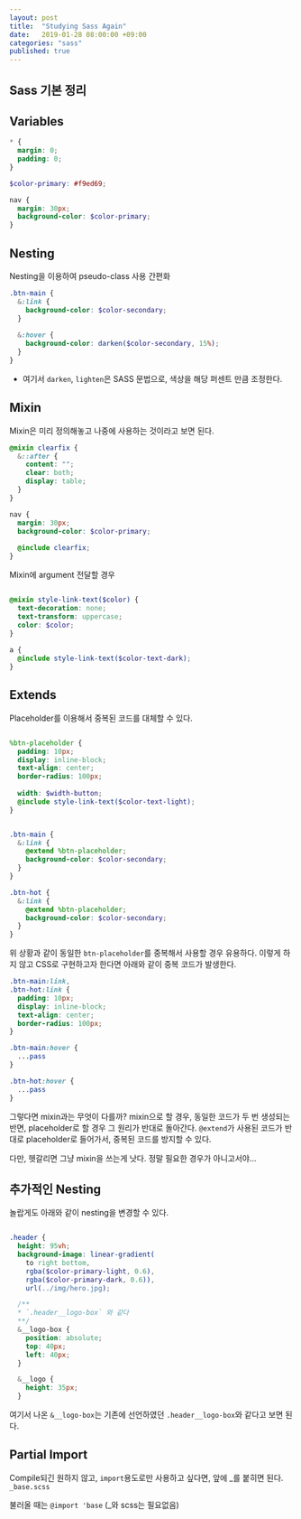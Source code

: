 ```yaml
---
layout: post
title:  "Studying Sass Again"
date:   2019-01-28 08:00:00 +09:00
categories: "sass"
published: true
---
```


## Sass 기본 정리

## Variables
```scss
* {
  margin: 0;
  padding: 0;
}

$color-primary: #f9ed69;

nav {
  margin: 30px;
  background-color: $color-primary;
}
```


## Nesting
Nesting을 이용하여 pseudo-class 사용 간편화
```scss
.btn-main {
  &:link {
    background-color: $color-secondary;
  }
  
  &:hover {
    background-color: darken($color-secondary, 15%);
  }
}
```
* 여기서 `darken`, `lighten`은 SASS 문법으로, 색상을 해당 퍼센트 만큼 조정한다.


## Mixin
Mixin은 미리 정의해놓고 나중에 사용하는 것이라고 보면 된다.

```scss
@mixin clearfix {
  &::after {
    content: "";
    clear: both;
    display: table;
  }
}

nav {
  margin: 30px;
  background-color: $color-primary;
  
  @include clearfix;
}
```

Mixin에 argument 전달할 경우
```scss

@mixin style-link-text($color) {
  text-decoration: none;
  text-transform: uppercase;
  color: $color;
}
    
a {
  @include style-link-text($color-text-dark);
}
```


## Extends

Placeholder를 이용해서 중복된 코드를 대체할 수 있다.
```scss

%btn-placeholder {
  padding: 10px;
  display: inline-block;
  text-align: center;
  border-radius: 100px;
  
  width: $width-button;
  @include style-link-text($color-text-light);
}


.btn-main {
  &:link {
    @extend %btn-placeholder;
    background-color: $color-secondary;
  }
}

.btn-hot {
  &:link {
    @extend %btn-placeholder;
    background-color: $color-secondary;
  }
}

```

위 상황과 같이 동일한 `btn-placeholder`를 중복해서 사용할 경우 유용하다. 이렇게 하지 않고 CSS로 구현하고자 한다면 아래와 같이 중복 코드가 발생한다.

```css
.btn-main:link,
.btn-hot:link {
  padding: 10px;
  display: inline-block;
  text-align: center;
  border-radius: 100px;
}

.btn-main:hover {
  ...pass
}

.btn-hot:hover {
  ...pass
}
```

그렇다면 mixin과는 무엇이 다를까? mixin으로 할 경우, 동일한 코드가 두 번 생성되는 반면, placeholder로 할 경우 그 원리가 반대로 돌아간다. `@extend`가 사용된 코드가 반대로 placeholder로 들어가서, 중복된 코드를 방지할 수 있다.

다만, 헷갈리면 그냥 mixin을 쓰는게 낫다. 정말 필요한 경우가 아니고서야...


## 추가적인 Nesting
놀랍게도 아래와 같이 nesting을 변경할 수 있다.

```scss

.header {
  height: 95vh;
  background-image: linear-gradient(
    to right bottom, 
    rgba($color-primary-light, 0.6), 
    rgba($color-primary-dark, 0.6)), 
    url(../img/hero.jpg);

  /** 
  * `.header__logo-box` 와 같다
  **/
  &__logo-box {
    position: absolute;
    top: 40px;
    left: 40px;
  }

  &__logo {
    height: 35px; 
  }

```
여기서 나온 `&__logo-box`는 기존에 선언하였던 `.header__logo-box`와 같다고 보면 된다.


## Partial Import
Compile되긴 원하지 않고, `import`용도로만 사용하고 싶다면, 앞에 _를 붙히면 된다. `_base.scss`

불러올 때는 `@import 'base` (_와 scss는 필요없음)


